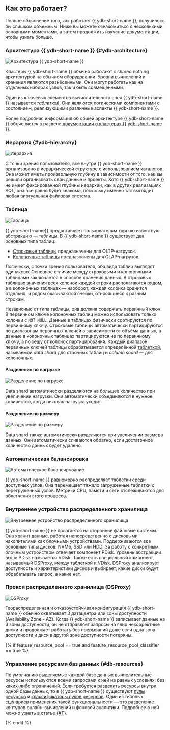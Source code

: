 ## Как это работает?

Полное объяснение того, как работает {{ ydb-short-name }}, получилось бы слишком объемным. Ниже вы можете ознакомиться с несколькими основными моментами, а затем продолжить изучение документации, чтобы узнать больше.

### Архитектура {{ ydb-short-name }} {#ydb-architecture}

![Архитектура {{ ydb-short-name }}](https://storage.yandexcloud.net/ydb-www-prod-site-assets/howitworks/grps.png)

Кластеры {{ ydb-short-name }} обычно работают с shared nothing архитектурой на обычном оборудовании. Уровни вычислений и хранения являются разнёсенными. Они могут работать как на отдельных наборах узлов, так и быть совмещёнными.

Один из ключевых элементов вычислительного слоя {{ ydb-short-name }} называется *таблеткой*. Они являются логическими компонентами с состоянием, реализующими различные аспекты {{ ydb-short-name }}.

Более подробная информация об общей архитектуре {{ ydb-short-name }} объясняется в разделе [документации о кластерах {{ ydb-short-name }}](../../cluster/index.md).

### Иерархия {#ydb-hierarchy}

![Иерархия](https://storage.yandexcloud.net/ydb-www-prod-site-assets/howitworks/organization.png)

С точки зрения пользователя, всё внутри {{ ydb-short-name }} организовано в иерархической структуре с использованием каталогов. Она может иметь произвольную глубину в зависимости от того, как вы решили организовать свои данные и проекты. Хотя {{ ydb-short-name }} не имеет фиксированной глубины иерархии, как в других реализациях SQL, она все равно будет знакома, поскольку именно так выглядит любая виртуальная файловая система.

### Таблица

![Таблица](https://storage.yandexcloud.net/ydb-www-prod-site-assets/howitworks/table.png)

{{ ydb-short-name}} предоставляет пользователям хорошо известную абстракцию — таблицы. В {{ ydb-short-name }} существует два основных типа таблиц:

* [Строковые таблицы](../../datamodel/table.md#row-tables) предназначены для OLTP-нагрузок.
* [Колоночные таблицы](../../datamodel/table.md#column-tables) предназначены для OLAP-нагрузок.

Логически, с точки зрения пользователя, оба вида таблиц выглядят одинаково. Основное отличие между строковыми и колоночными таблицами заключается в способе хранения данных. В строковых таблицах значения всех колонок каждой строки располагаются рядом, а в колоночных таблицах — наоборот, каждая колонка хранится отдельно, и рядом оказываются ячейки, относящиеся к разным строкам.

Независимо от типа таблицы, она должна содержать первичный ключ. В первичном ключе колоночных таблиц можно использовать только колонки с `NOT NULL`. Данные в таблицах физически сортируются по первичному ключу. Строковые таблицы автоматически партицируются по диапазонам первичных ключей в зависимости от объёма данных, а данные в колоночных таблицах партицируются не по первичному ключу, а по хешу от колонок партицирования. Каждый диапазон первичных ключей таблицы обрабатывается определённой [таблеткой](../../cluster/common_scheme_ydb.md#tablets), называемой *data shard* для строчных таблиц и *column shard* — для колоночных.

#### Разделение по нагрузке

![Разделение по нагрузке](https://storage.yandexcloud.net/ydb-www-prod-site-assets/howitworks/nagruz%201.5.png)

Data shard автоматически разделяются на большее количество при увеличении нагрузки. Они автоматически объединяются в нужное количество, когда пиковая нагрузка уходит.

#### Разделение по размеру

![Разделение по размеру](https://storage.yandexcloud.net/ydb-www-prod-site-assets/howitworks/size%201.5%20(1).png)

Data shard также автоматически разделяются при увеличении размера данных. Они автоматически сливаются обратно, если достаточное количество данных будет удалено.

### Автоматическая балансировка

![Автоматическое балансирование](https://storage.yandexcloud.net/ydb-www-prod-site-assets/howitworks/pills%201.5.png)

{{ ydb-short-name }} равномерно распределяет таблетки среди доступных узлов. Она перемещает тяжело загруженные таблетки с перегруженных узлов. Метрики CPU, памяти и сети отслеживаются для облегчения этого процесса.

### Внутреннее устройство распределенного хранилища

![Внутреннее устройство распределенного хранилища](https://storage.yandexcloud.net/ydb-www-prod-site-assets/howitworks/distributed.png)

{{ ydb-short-name }} не полагается на сторонние файловые системы. Она хранит данные, работая непосредственно с дисковыми накопителями как блочными устройствами. Поддерживаются все основные типы дисков: NVMe, SSD или HDD. За работу с конкретным блочным устройством отвечает компонент PDisk. Уровень абстракции выше PDisk называется VDisk. Также есть специальный компонент, называемый DSProxy, между таблеткой и VDisk. DSProxy анализирует доступность и характеристики дисков и выбирает, какие диски будут обрабатывать запрос, а какие нет.

### Прокси распределенного хранилища (DSProxy)

![DSProxy](https://storage.yandexcloud.net/ydb-www-prod-site-assets/howitworks/proxy%202.png)

Геораспределенная и отказоустойчивая конфигурация {{ ydb-short-name }} обычно охватывает 3 датацентра или зоны доступности (Availability Zone - AZ). Когда {{ ydb-short-name }} записывает данные на 3 зоны доступности, он не отправляет запросы на явно некорректные диски и продолжает работать без прерываний даже если одна зона доступности и диск в другой зоне доступности потеряны.

{% if feature_resource_pool == true and feature_resource_pool_classifier == true %}

### Управление ресурсами баз данных {#db-resources}

По умолчанию выделяемые каждой базе данных вычислительные ресурсы используются всеми запросами к ней на равных условиях, без каких-либо ограничений. Если требуется разделить ресурсы внутри одной базы данных, то в {{ ydb-short-name }} существуют [пулы ресурсов](../../glossary.md#resource-pool) и [классификаторы пулов ресурсов](../../glossary.md#resource-pool-classifier). Один из типовых сценариев применения такой функциональности — это разделение контуров онлайн-вычислений и фоновой аналитики. Подробнее о ней можно узнать в статье [{#T}](../../../dev/resource-consumption-management.md).

{% endif %}